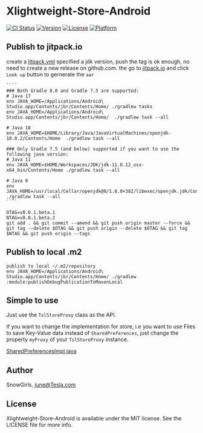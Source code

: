 # Xlightweight-Store-Android

[![CI Status](https://img.shields.io/travis/isaacselement/Xlightweight-Store-Android.svg?style=flat)](https://travis-ci.org/isaacselement/Xlightweight-Store-Android)
[![Version](https://img.shields.io/cocoapods/v/Xlightweight-Store-Android.svg?style=flat)](https://cocoapods.org/pods/Xlightweight-Store-Android)
[![License](https://img.shields.io/cocoapods/l/Xlightweight-Store-Android.svg?style=flat)](https://cocoapods.org/pods/Xlightweight-Store-Android)
[![Platform](https://img.shields.io/cocoapods/p/Xlightweight-Store-Android.svg?style=flat)](https://cocoapods.org/pods/Xlightweight-Store-Android)

## Publish to jitpack.io

create a [jitpack.yml](jitpack.yml) specified a jdk version, push the tag is ok enough, no need to create a new release
on github.com.
the go to [jitpack.io](https://jitpack.io) and click `Look up` button to gernerate the `aar`

    ````
    ### Both Gradle 8.0 and Gradle 7.5 are supported:
    # Java 17
    env JAVA_HOME=/Applications/Android\ Studio.app/Contents/jbr/Contents/Home/ ./gradlew tasks
    env JAVA_HOME=/Applications/Android\ Studio.app/Contents/jbr/Contents/Home/  ./gradlew task --all

    # Java 18
    env JAVA_HOME=$HOME/Library/Java/JavaVirtualMachines/openjdk-18.0.2/Contents/Home  ./gradlew task --all

    ### Only Gradle 7.5 (and below) supported if you want to use the following java version:
    # Java 11
    env JAVA_HOME=$HOME/Workspaces/JDK/jdk-11.0.12_osx-x64_bin/Contents/Home ./gradlew task --all

    # Java 8
    env JAVA_HOME=/usr/local/Cellar/openjdk@8/1.8.0+382/libexec/openjdk.jdk/Contents/Home  ./gradlew task --all
    ````

    OTAG=v0.0.1.beta.1
    NTAG=v0.0.1.beta.2
    git add . && git commit --amend && git push origin master --force && git tag --delete $OTAG && git push origin --delete $OTAG && git tag $NTAG && git push origin --tags

## Publish to local .m2

    publish to local ~/.m2/repository
    env JAVA_HOME=/Applications/Android\ Studio.app/Contents/jbr/Contents/Home/ ./gradlew :module:publishDebugPublicationToMavenLocal

## Simple to use

Just use the `TslStoreProxy` class as the API.

If you want to change the implementation for store, i.e you want to use Files to save Key-Value data instead
of `SharedPreferences`, just change the property `myProxy` of your `TslStoreProxy` instance.

[SharedPreferencesImpl.java](https://cs.android.com/android/platform/superproject/main/+/main:frameworks/base/core/java/android/app/SharedPreferencesImpl.java;bpv=0;bpt=1)

## Author

SnowGirls, june@Tesla.com

## License

Xlightweight-Store-Android is available under the MIT license. See the LICENSE file for more info.
